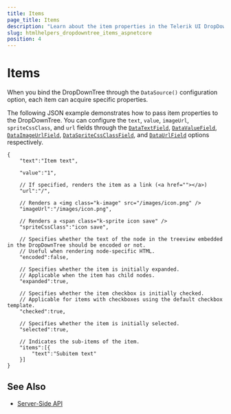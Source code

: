 ```yaml
---
title: Items
page_title: Items
description: "Learn about the item properties in the Telerik UI DropDownTree HtmlHelper for {{ site.framework }}."
slug: htmlhelpers_dropdowntree_items_aspnetcore
position: 4
---
```


# Items

When you bind the DropDownTree through the `DataSource()` configuration option, each item can acquire specific properties.

The following JSON example demonstrates how to pass item properties to the DropDownTree. You can configure the `text`, `value`, `imageUrl`, `spriteCssClass`, and `url` fields through the [`DataTextField`](/api/Kendo.Mvc.UI.Fluent/DropDownTreeBuilder#datatextfieldsystemstring), [`DataValueField`](/api/Kendo.Mvc.UI.Fluent/DropDownTreeBuilder#datavaluefieldsystemstring), [`DataImageUrlField`](/api/Kendo.Mvc.UI.Fluent/DropDownTreeBuilder#dataimageurlfieldsystemstring), [`DataSpriteCssClassField`](/api/Kendo.Mvc.UI.Fluent/DropDownTreeBuilder#dataspritecssclassfieldsystemstring), and [`DataUrlField`](/api/Kendo.Mvc.UI.Fluent/DropDownTreeBuilder#dataurlfieldsystemstring) options respectively.

    {
        "text":"Item text",

        "value":"1",

        // If specified, renders the item as a link (<a href=""></a>)
        "url":"/",

        // Renders a <img class="k-image" src="/images/icon.png" />
        "imageUrl":"/images/icon.png",

        // Renders a <span class="k-sprite icon save" />
        "spriteCssClass":"icon save",

        // Specifies whether the text of the node in the treeview embedded in the DropDownTree should be encoded or not.
        // Useful when rendering node-specific HTML.
        "encoded":false,

        // Specifies whether the item is initially expanded.
        // Applicable when the item has child nodes.
        "expanded":true,

        // Specifies whether the item checkbox is initially checked.
        // Applicable for items with checkboxes using the default checkbox template.
        "checked":true,

        // Specifies whether the item is initially selected.
        "selected":true,

        // Indicates the sub-items of the item.
        "items":[{
            "text":"Subitem text"
        }]
    }

## See Also

* [Server-Side API](/api/dropdowntree)
